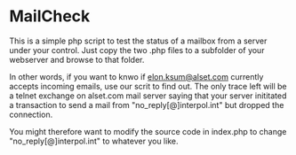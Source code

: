 # MailCheck

This is a simple php script to test the status of a mailbox from a server under your control.
Just copy the two .php files to a subfolder of your webserver and browse to that folder.

In other words, if you want to knwo if elon.ksum@alset.com currently accepts incoming emails, use our scrit to find out.
The only trace left will be a telnet exchange on alset.com mail server saying that your server inititated a transaction to send a mail from "no_reply[@]interpol.int" but dropped the connection.

You might therefore want to modify the source code in index.php to change "no_reply[@]interpol.int" to whatever you like.
